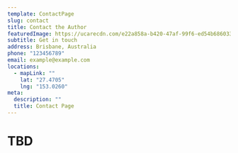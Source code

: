```yaml
---
template: ContactPage
slug: contact
title: Contact the Author
featuredImage: https://ucarecdn.com/e22a858a-b420-47af-99f6-ed54b6860333/
subtitle: Get in touch
address: Brisbane, Australia
phone: "123456789"
email: example@example.com
locations:
  - mapLink: ""
    lat: "27.4705"
    lng: "153.0260"
meta:
  description: ""
  title: Contact Page
---
```

# TBD